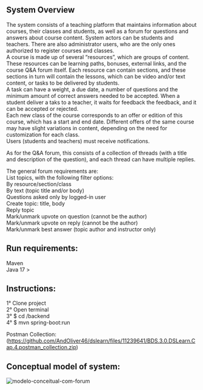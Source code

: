 ## System Overview

The system consists of a teaching platform that maintains information about courses, their classes and students, as well as a forum for questions and answers about course content. System actors can be students and teachers. There are also administrator users, who are the only ones authorized to register courses and classes.</br>
A course is made up of several “resources”, which are groups of content. These resources can be learning paths, bonuses, external links, and the course Q&A forum itself. Each resource can contain sections, and these sections in turn will contain the lessons, which can be video and/or text content, or tasks to be delivered by students.</br>
A task can have a weight, a due date, a number of questions and the minimum amount of correct answers needed to be accepted. When a student deliver a taks to a teacher, it waits for feedback the feedback, and it can be accepted or rejected.</br>
Each new class of the course corresponds to an offer or edition of this course, which has a start and end date. Different offers of the same course may have slight variations in content, depending on the need for customization for each class.</br>
Users (students and teachers) must receive notifications.</br>

As for the Q&A forum, this consists of a collection of threads (with a title and description of the question), and each thread can have multiple replies.

The general forum requirements are:</br>
List topics, with the following filter options:</br>
By resource/section/class</br>
By text (topic title and/or body)</br>
Questions asked only by logged-in user</br>
Create topic: title, body</br>
Reply topic</br>
Mark/unmark upvote on question (cannot be the author) </br>
Mark/unmark upvote on reply (cannot be the author)</br>
Mark/unmark best answer (topic author and instructor only) </br>

## Run requirements:
Maven </br>
Java 17 >

## Instructions:
1° Clone project </br>
2° Open terminal </br>
3° $ cd /backend </br>
4° $ mvn spring-boot:run </br>

Postman Collection: (https://github.com/AndOliver46/dslearn/files/11239641/BDS.3.0.DSLearn.Cap.4.postman_collection.zip)

## Conceptual model of system:

![modelo-conceitual-com-forum](https://user-images.githubusercontent.com/101358552/224450828-cc797150-92a8-4315-9371-492bf712d396.png)
